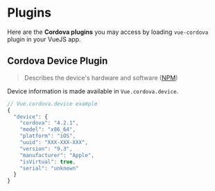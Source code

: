 # Plugins

Here are the **Cordova plugins** you may access by loading `vue-cordova` plugin in your VueJS app.

## Cordova Device Plugin

> Describes the device's hardware and software ([NPM](https://www.npmjs.com/package/cordova-plugin-device))

Device information is made available in `Vue.cordova.device`.

```javascript
// Vue.cordova.device example
{
  "device": {
    "cordova": "4.2.1",
    "model": "x86_64",
    "platform": "iOS",
    "uuid": "XXX-XXX-XXX",
    "version": "9.3",
    "manufacturer": "Apple",
    "isVirtual": true,
    "serial": "unknown"
  }
}
```
